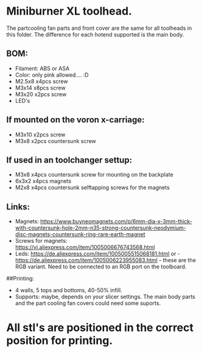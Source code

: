 # Miniburner XL toolhead.

The partcooling fan parts and front cover are the same for all toolheads in this folder. The difference for each hotend supported is the main body.

## BOM:
- Filament: ABS or ASA
- Color: only pink allowed.... :D
- M2.5x8 x4pcs  screw
- M3x14  x8pcs  screw
- M3x20  x2pcs  screw
- LED's

## If mounted on the voron x-carriage:
- M3x10  x2pcs screw
- M3x8   x2pcs countersunk screw

## If used in an toolchanger settup:
- M3x8   x4pcs countersunk screw for mounting on the backplate
- 6x3x2  x4pcs magnets
- M2x8   x4pcs countersunk selftapping screws for the magnets

## Links:
- Magnets:  https://www.buyneomagnets.com/p/6mm-dia-x-3mm-thick-with-countersunk-hole-2mm-n35-strong-countersunk-neodymium-disc-magnets-countersunk-ring-rare-earth-magnet
- Screws for magnets: https://vi.aliexpress.com/item/1005006676743568.html
- Leds:  https://de.aliexpress.com/item/1005005515068181.html
  or - https://de.aliexpress.com/item/1005006223955083.html - these are the RGB variant. Need to be connected to an RGB port on the toolboard.

##Printing:
- 4 walls, 5 tops and bottoms, 40-50% infill.
- Supports: maybe, depends on your slicer settings. The main body parts and the part cooling fan covers could need some suports.

# All stl's are positioned in the correct position for printing.

